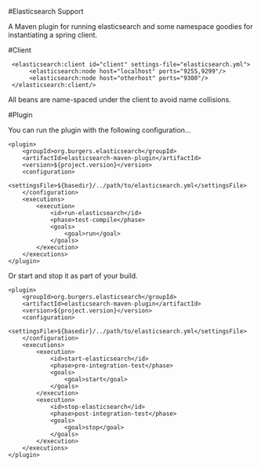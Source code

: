 #Elasticsearch Support

A Maven plugin for running elasticsearch and some namespace goodies for instantiating a spring client.

#Client

     <elasticsearch:client id="client" settings-file="elasticsearch.yml">
          <elasticsearch:node host="localhost" ports="9255,9299"/>
          <elasticsearch:node host="otherhost" ports="9300"/>
     </elasticsearch:client/>

All beans are name-spaced under the client to avoid name collisions.

#Plugin

You can run the plugin with the following configuration... 

    <plugin>
        <groupId>org.burgers.elasticsearch</groupId>
        <artifactId>elasticsearch-maven-plugin</artifactId>
        <version>${project.version}</version>
        <configuration>
            <settingsFile>${basedir}/../path/to/elasticsearch.yml</settingsFile>
        </configuration>
        <executions>
            <execution>
                <id>run-elasticsearch</id>
                <phase>test-compile</phase>
                <goals>
                    <goal>run</goal>
                </goals>
            </execution>
        </executions>
    </plugin>

Or start and stop it as part of your build.

    <plugin>
        <groupId>org.burgers.elasticsearch</groupId>
        <artifactId>elasticsearch-maven-plugin</artifactId>
        <version>${project.version}</version>
        <configuration>
            <settingsFile>${basedir}/../path/to/elasticsearch.yml</settingsFile>
        </configuration>
        <executions>
            <execution>
                <id>start-elasticsearch</id>
                <phase>pre-integration-test</phase>
                <goals>
                    <goal>start</goal>
                </goals>
            </execution>
            <execution>
                <id>stop-elasticsearch</id>
                <phase>post-integration-test</phase>
                <goals>
                    <goal>stop</goal>
                </goals>
            </execution>
        </executions>
    </plugin>
	
